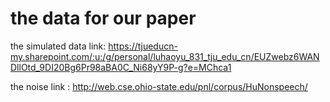# the data for our paper
the simulated data link:
https://tjueducn-my.sharepoint.com/:u:/g/personal/luhaoyu_831_tju_edu_cn/EUZwebz6WANDllOtd_9DI20Bg6Pr98aBA0C_Ni68yY9P-g?e=MChca1

the noise link :
http://web.cse.ohio-state.edu/pnl/corpus/HuNonspeech/

